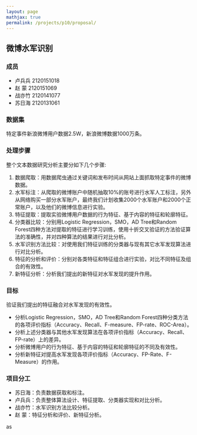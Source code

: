 ```yaml
---
layout: page
mathjax: true
permalink: /projects/p10/proposal/
---
```


## 微博水军识别

### 成员

- 卢兵兵 2120151018
- 赵  蒙 2120151069
- 战亦竹 2120141077
- 苏日海 2120131061

### 数据集

特定事件新浪微博用户数据2.5W，新浪微博数据1000万条。

### 处理步骤

整个文本数据研究分析主要分如下几个步骤:
1.	数据爬取：用数据爬虫通过关键词和发布时间从网站上面抓取特定事件的微博数据。
2.	水军标注：从爬取的微博账户中随机抽取10%的账号进行水军人工标注，另外从网络购买一部分水军账户，最终我们计划收集2000个水军账户和2000个正常账户，以及他们的微博信息进行实验。
3.	特征提取：提取实验微博用户数据的行为特征、基于内容的特征和轮廓特征。
4.	分类器比较：分别用Logistic Regression，SMO，AD Tree和Random Forest四种方法对提取的特征进行学习训练，使用十折交叉验证的方法验证算法的准确性，并对四种算法的结果进行对比分析。
5.	水军识别方法比较：对使用我们特征训练的分类器与现有其它水军发现算法进行对比分析。
6.	特征的分析和评价：分别对各类特征和特征组合进行实验，对比不同特征及组合的有效性。
7.	新特征分析：分析我们提出的新特征对水军发现的提升作用。 

### 目标

验证我们提出的特征融合对水军发现的有效性。
- 分析Logistic Regression，SMO，AD Tree和Random Forest四种分类方法的各项评价指标（Accuracy、Recall、F-measure、FP-rate、ROC-Area）。
- 分析上述分类器与其他水军发现算法在各项评价指标（Accuracy、Recall、FP-rate）上的差异。
- 分析微博用户的行为特征、基于内容的特征和轮廓特征的不同及有效性。
- 分析新特征对提高水军发现各项评价指标（Accuracy、FP-Rate、F-Measure）的作用。

### 项目分工

- 苏日海：负责数据获取和标注。
- 卢兵兵：负责整体算法设计、特征提取、分类器实现和对比分析。
- 战亦竹：水军识别方法比较分析。
- 赵  蒙：特征分析和评价、新特征分析。






as
